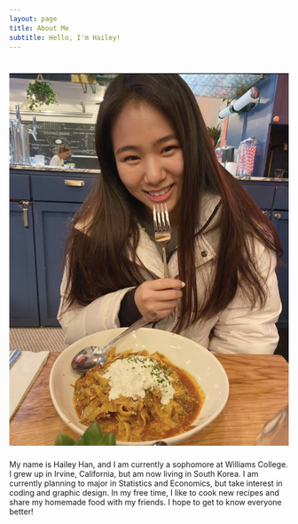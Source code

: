```yaml
---
layout: page
title: About Me
subtitle: Hello, I'm Hailey! 
---
```


# ![Hailey](/img/hailey.jpeg)

My name is Hailey Han, and I am currently a sophomore at Williams College. I grew up in Irvine, California, but am now living in South Korea. I am currently planning to major in Statistics and Economics, but take interest in coding and graphic design. In my free time, I like to cook new recipes and share my homemade food with my friends. I hope to get to know everyone better!
